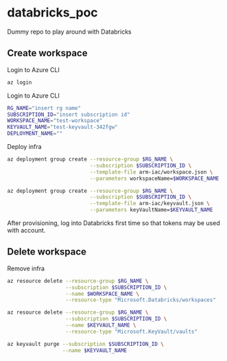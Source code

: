 # databricks_poc
Dummy repo to play around with Databricks

## Create workspace

Login to Azure CLI

```bash
az login
```

Login to Azure CLI

```bash
RG_NAME="insert rg name"
SUBSCRIPTION_ID="insert subscription id"
WORKSPACE_NAME="test-workspace"
KEYVAULT_NAME="test-keyvault-342fgw"
DEPLOYMENT_NAME=""
```

Deploy infra

```bash
az deployment group create --resource-group $RG_NAME \
                           --subscription $SUBSCRIPTION_ID \
                           --template-file arm-iac/workspace.json \
                           --parameters workspaceName=$WORKSPACE_NAME
``` 

```bash
az deployment group create --resource-group $RG_NAME \
                           --subscription $SUBSCRIPTION_ID \
                           --template-file arm-iac/keyvault.json \
                           --parameters keyVaultName=$KEYVAULT_NAME
``` 

After provisioning, log into Databricks first time so that tokens may be used with account.



## Delete workspace

Remove infra

```bash
az resource delete --resource-group $RG_NAME \
                   --subscription $SUBSCRIPTION_ID \
                   --name $WORKSPACE_NAME \
                   --resource-type "Microsoft.Databricks/workspaces"
``` 

```bash
az resource delete --resource-group $RG_NAME \
                   --subscription $SUBSCRIPTION_ID \
                   --name $KEYVAULT_NAME \
                   --resource-type "Microsoft.KeyVault/vaults"
``` 

```bash
az keyvault purge --subscription $SUBSCRIPTION_ID \
                  --name $KEYVAULT_NAME
``` 